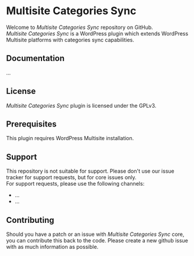 # Multisite Categories Sync

Welcome to *Multisite Categories Sync* repository on GitHub.  
*Multisite Categories Sync* is a WordPress plugin which extends WordPress Multisite platforms with categories sync capabilities.

## Documentation

...

## License

*Multisite Categories Sync* plugin is licensed under the GPLv3.

## Prerequisites

This plugin requires WordPress Multisite installation.

## Support

This repository is not suitable for support. Please don't use our issue tracker for support requests, but for core issues only.  
For support requests, please use the following channels:

* ...
* ...

## Contributing

Should you have a patch or an issue with *Multisite Categories Sync* core, you can contribute this back to the code. Please create a new github issue with as much information as possible.